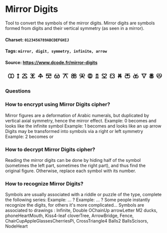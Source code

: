 # Mirror Digits
Tool to convert the symbols of the mirror digits. Mirror digits are symbols formed from digits and their vertical symmetry (as seen in a mirror).

#### Charset: `0123456789ABCDEFGHIJ`

#### Tags: `mirror, digit, symmetry, infinite, arrow`

#### Source: https://www.dcode.fr/mirror-digits

![combined](./combined.png)

### Questions

### How to encrypt using Mirror Digits cipher?
Mirror figures are a deformation of Arabic numerals, but duplicated by vertical axial symmetry, hence the mirror effect. Example: 0 becomes  and looks like the infinite symbol Example: 1 becomes  and looks like an up arrow Digits may be transformed into symbols via a right or left symmetry Example: 2 becomes  or

### How to decrypt Mirror Digits cipher?
Reading the mirror digits can be done by hiding half of the symbol (sometimes the left part, sometimes the right part), and thus find the original figure. Otherwise, replace each symbol with its number.

### How to recognize Mirror Digits?
Symbols are usually associated with a riddle or puzzle of the type, complete the following series: Example: ... ? Example: ... ? Some people instantly recognize the digits, for others it's more complicated... Symbols are associated to drawings : Infinite, Double OChainUp arrowLetter M2 ducks, phoneHeartMouth, Kiss4-leaf cloverTree, ArrowBridge, Fence, ChairCupAppleGlassesCherriesPi, CrossTriangle4 Balls2 BallsScisors, NodeHeart

